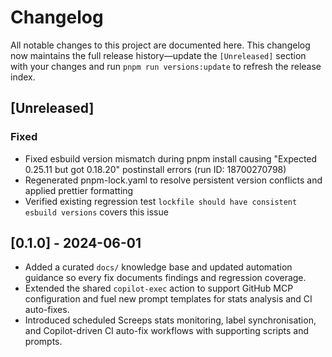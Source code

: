 # Changelog

All notable changes to this project are documented here. This changelog now maintains the full release history—update the
`[Unreleased]` section with your changes and run `pnpm run versions:update` to refresh the release index.

## [Unreleased]

### Fixed

- Fixed esbuild version mismatch during pnpm install causing "Expected 0.25.11 but got 0.18.20" postinstall errors (run ID: 18700270798)
- Regenerated pnpm-lock.yaml to resolve persistent version conflicts and applied prettier formatting
- Verified existing regression test `lockfile should have consistent esbuild versions` covers this issue

## [0.1.0] - 2024-06-01

- Added a curated `docs/` knowledge base and updated automation guidance so every fix documents findings and regression coverage.
- Extended the shared `copilot-exec` action to support GitHub MCP configuration and fuel new prompt templates for stats analysis and CI auto-fixes.
- Introduced scheduled Screeps stats monitoring, label synchronisation, and Copilot-driven CI auto-fix workflows with supporting scripts and prompts.
